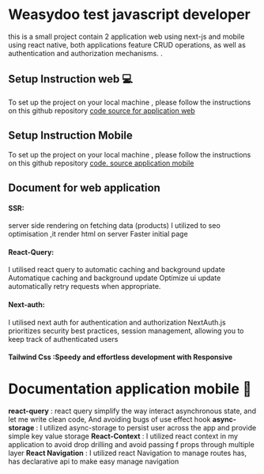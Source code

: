 # Weasydoo test javascript developer 

this is  a small project contain 2 application web using next-js
and mobile using react native, both applications feature CRUD operations, as well as authentication and authorization mechanisms.
.

## Setup  Instruction web 💻

To set up the project on your local machine , please  follow the instructions  on this github repository
[code source for application web](https://github.com/abderrahmaneosmani/weasydoo-nextjs "code source for application web")

## Setup Instruction Mobile

To set up the project on your local machine , please  follow the instructions  on this github repository
[code. source application mobile](https://github.com/abderrahmaneosmani/WeasydooApplication "code. source application mobile")

## Document for  web application 

#### SSR:
server side rendering on fetching data (products)
I utilized to seo optimisation ,it render html on server
Faster initial page

#### React-Query:
I utilised react query to automatic caching and background update
Automatique caching and background update
Optimize ui update
automatically retry requests when appropriate.

#### Next-auth: 
I utilised next auth for authentication and authorization 
 NextAuth.js prioritizes security best practices,
session management, allowing you to keep track of authenticated users

#### Tailwind Css :Speedy and effortless development with Responsive


# Documentation application mobile 📲  

**react-query** :
react query simplify the way interact asynchronous state, and let me write clean code, And avoiding bugs of use effect hook
**async-storage** :
 I utilized async-storage to  persist  user across the app
and provide simple key value storage 
**React-Context** :
I utilized react context in my application to avoid  drop drilling and avoid passing f props through multiple layer 
**React Navigation** :
I utilized react Navigation to manage routes has, has declarative api to make easy manage navigation 

